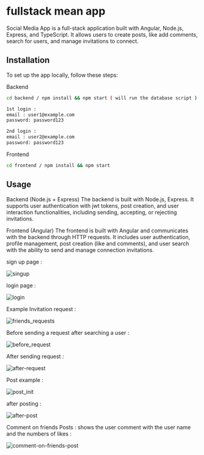 # fullstack mean app

Social Media App is a full-stack application built with Angular, Node.js, Express, and TypeScript. It allows users to create posts, like add comments, search for users, and manage invitations to connect.

## Installation

To set up the app locally, follow these steps:

Backend
```bash
cd backend / npm install && npm start ( will run the database script )

1st login : 
email : user1@example.com
password: password123

2nd login : 
email : user2@example.com
password: password123

```
Frontend
```bash
cd frontend / npm install && npm start
```

## Usage

Backend (Node.js + Express)
The backend is built with Node.js, Express. It supports user authentication with jwt tokens, post creation, and user interaction functionalities, including sending, accepting, or rejecting invitations.

Frontend (Angular)
The frontend is built with Angular and communicates with the backend through HTTP requests. It includes user authentication, profile management, post creation (like and comments), and user search with the ability to send and manage connection invitations.

sign up page : 

![singup](https://github.com/user-attachments/assets/ae01586e-3db8-49c2-9a06-1c96a3b4ba3d)



login page : 

![login](https://github.com/user-attachments/assets/59181a6e-3685-4462-934f-ebde4be26f1c)


Example Invitation request : 


![friends_requests](https://github.com/user-attachments/assets/a863233d-acec-425d-a357-b3d9ec60f5a0)


Before sending a request after searching a user : 


![before_request](https://github.com/user-attachments/assets/313923e0-cf1e-4303-9002-900b28f21664)



After sending request : 


![after-request](https://github.com/user-attachments/assets/07b73415-44e3-4fa8-aea0-f1e97df514f3)


Post example : 

![post_init](https://github.com/user-attachments/assets/1cae787d-3488-4f09-a2c3-20db57b19237)

after posting : 


![after-post](https://github.com/user-attachments/assets/26c85697-6e90-44d7-8f1a-6eb5773aad0f)



Comment on friends Posts : 
shows the user comment with the user name and the numbers of likes : 

![comment-on-friends-post](https://github.com/user-attachments/assets/473a35a5-b8ce-4ef6-8d11-2ce8930124ae)

